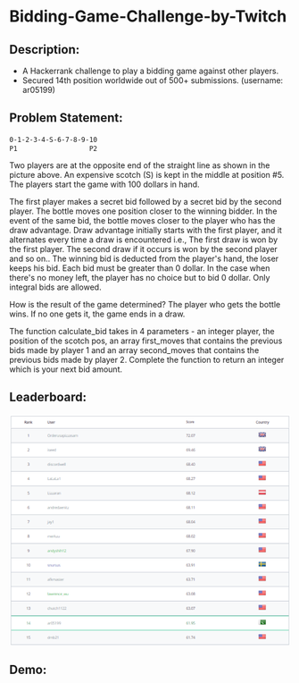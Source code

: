 # Bidding-Game-Challenge-by-Twitch

## Description:

- A Hackerrank challenge to play a bidding game against other players.
- Secured 14th position worldwide out of 500+ submissions. (username: ar05199)

## Problem Statement:

```
0-1-2-3-4-S-6-7-8-9-10
P1                  P2
```

Two players are at the opposite end of the straight line as shown in the picture above. An expensive scotch (S) is kept in the middle at position #5. The players start the game with 100 dollars in hand.

The first player makes a secret bid followed by a secret bid by the second player. The bottle moves one position closer to the winning bidder. In the event of the same bid, the bottle moves closer to the player who has the draw advantage. Draw advantage initially starts with the first player, and it alternates every time a draw is encountered i.e., The first draw is won by the first player. The second draw if it occurs is won by the second player and so on.. The winning bid is deducted from the player's hand, the loser keeps his bid. Each bid must be greater than 0 dollar. In the case when there's no money left, the player has no choice but to bid 0 dollar. Only integral bids are allowed.

How is the result of the game determined?
The player who gets the bottle wins. If no one gets it, the game ends in a draw.

The function calculate_bid takes in 4 parameters - an integer player, the position of the scotch pos, an array first_moves that contains the previous bids made by player 1 and an array second_moves that contains the previous bids made by player 2. Complete the function to return an integer which is your next bid amount.

## Leaderboard:

![](leaderboard.PNG)

## Demo:


